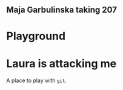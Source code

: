 ## Maja Garbulinska  taking 207 

# Playground 

# Laura is attacking me

A place to play with `git`.
